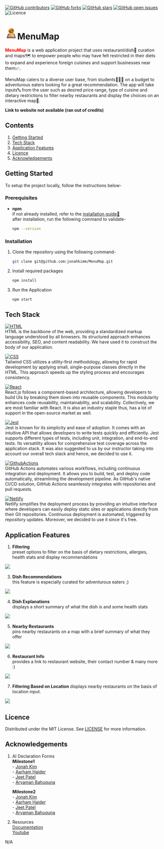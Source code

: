 [![GitHub contributors](https://img.shields.io/github/contributors/jonahkimm/MenuMap?color=red)](https://github.com/jonahkimm/MenuMap/graphs/contributors)
[![GitHub forks](https://badgen.net/github/forks/jonahkimm/MenuMap)](https://github.com/jonahkimm/MenuMap/network)
[![GitHub stars](https://badgen.net/github/stars/jonahkimm/MenuMap)](https://github.com/jonahkimm/MenuMap/stargazers)
[![GitHub open issues](https://img.shields.io/github/issues-raw/jonahkimm/MenuMap?color=yellow&label=Open%20Issues)](https://github.com/jonahkimm/MenuMap/issues)
![Licence](https://img.shields.io/badge/Licence-MIT-green)

# <img src=./src/assets/mappin.png width="40" height="40">MenuMap
<span style="color:red">**MenuMap**</span> is a web application project that uses restaurant/dish🍔 curation and maps🗺️ to empower people who may have felt restricted in their diets to expand and experience foreign cuisines and support businesses near them📈. 

MenuMap caters to a diverse user base, from students👩🏻‍🎓 on a budget to adventurous eaters looking for a great recommendation. The app will take inputs🔤 from the user such as desired price range, type of cuisine and dietary restrictions to filter nearby restaurants and display the choices on an interactive map📍.

**Link to website not available (ran out of credits)**

## Contents
1. [Getting Started](#getting-started)
2. [Tech Stack](#tech-stack)
3. [Application Features](#application-features)
4. [Licence](#licence)
5. [Acknowledgements](#acknowledgements)

## Getting Started
To setup the project locally, follow the instructions below-

### Prerequisites
* **npm**  
if not already installed, refer to the [installation guide🔗](https://docs.npmjs.com/downloading-and-installing-node-js-and-npm)  
after installation, run the following command to validate-
    ```bash
    npm --version
    ```

### Installation
1. Clone the repository using the following command-
    ```bash
    git clone git@github.com:jonahkimm/MenuMap.git
    ```

2. Install required packages
    ```bash
    npm install 
    ```

3. Run the Application
    ```bash
    npm start
    ```

## Tech Stack

[![HTML][HTML5]][HTML-url]  
HTML is the backbone of the web, providing a standardized markup language understood by all browsers. Its structured approach enhances accessibility, SEO, and content readability. We have used it to construct the body of our application.

[![CSS][CSS]][CSS-url]  
Tailwind CSS utilizes a utility-first methodology, allowing for rapid development by applying small, single-purpose classes directly in the HTML. This approach speeds up the styling process and encourages consistency.

[![React][React.js]][React-url]  
React.js follows a component-based architecture, allowing developers to build UIs by breaking them down into reusable components. This modularity enhances code reusability, maintainability, and scalability. Collectively, we are most familiar with React. It is also an industry staple thus, has a lot of support in the open-source market as well.

[![Jest][Jest]][Jest-url]  
Jest is known for its simplicity and ease of adoption. It comes with an intuitive API that allows developers to write tests quickly and efficiently. Jest supports different types of tests, including unit, integration, and end-to-end tests. Its versatility allows for comprehensive test coverage across the application stack. It was also suggested to us by our instructor taking into account our overall tech stack and hence, we decided to use it.

[![GithubActions][GitHubActions]][GitHubActions-url]  
GitHub Actions automates various workflows, including continuous integration and deployment. It allows you to build, test, and deploy code automatically, streamlining the development pipeline. As GitHub's native CI/CD solution, GitHub Actions seamlessly integrates with repositories and pull requests.

[![Netlify][Netlify]][Netlify-url]  
Netlify simplifies the deployment process by providing an intuitive interface where developers can easily deploy static sites or applications directly from their Git repositories. Continuous deployment is automated, triggered by repository updates. Moreover, we decided to use it since it's free.

## Application Features

1. **Filtering**  
preset options to filter on the basis of dietary restrictions, allergies, health stats and display recommendations  
<img src="https://github.com/AarhamH/MyPiano/assets/105332385/e70d2a89-c0b4-4266-b416-06d3b6bede0f" width = "70%"/>


3. **Dish Recommendations**  
this feature is especially curated for adventurous eaters ;)
<img src="https://github.com/AarhamH/MyPiano/assets/105332385/82dbed1d-dcf8-47b8-8546-6e9247a7faad" width = "70%"/>


4. **Dish Explanations**  
displays a short summary of what the dish is and some health stats
<img src="https://github.com/AarhamH/MyPiano/assets/105332385/641f3f20-a8cd-4a1c-ae71-72c67a59d2ba" width = "70%"/>


5. **Nearby Restaurants**  
pins nearby restaurants on a map with a brief summary of what they offer
<img src="https://github.com/AarhamH/MyPiano/assets/105332385/d56a05f0-75b5-4030-bc88-d5589a50be71" width = "70%"/>


6. **Restaurant Info**  
provides a link to restaurant website, their contact number & many more :)
<img src="https://github.com/AarhamH/MyPiano/assets/105332385/4adeb218-28ba-4dc2-bec9-371c6c23811b" width = "70%"/>

7. **Filtering Based on Location**
displays nearby restaurants on the basis of location input.
<img src="https://github.com/AarhamH/MyPiano/assets/105332385/5d067617-942b-4a58-8b3a-978113830e1d" width = "70%"/>

## Licence
Distributed under the MIT License. See [LICENSE](./LICENSE) for more information.

## Acknowledgements

1. AI Declaration Forms  
    **Milestone1**  
        - [Jonah Kim](./Milestone1AIDisclosure/ProjectMileston1_AI_Declaration_Jonah_Kim_301395290.pdf)  
        - [Aarham Haider](./Milestone1AIDisclosure/ProjectMileston1_AI_Declaration_Aarham_Haider_301462422.pdf)  
        - [Jeet Patel](./Milestone1AIDisclosure/ProjectMileston1_AI_Declaration_Jeet_Patel_301573108.pdf)  
        - [Aryaman Bahuguna](./Milestone1AIDisclosure/P1_AI_Declaration_Aryaman_Bahuguna_301563474.pdf)  

    **Milestone2**  
        - [Jonah Kim](./Milestone2AIDisclosure/P2_AI_Declaration_Jonah_Kim_301395290.pdf)  
        - [Aarham Haider](./Milestone2AIDisclosure/P2_AI_Declaration_Aarham_Haider_301462422.pdf)  
        - [Jeet Patel](./Milestone2AIDisclosure/P2_AI_Declaration_Jeet_Patel_301573108.pdf)  
        - [Aryaman Bahuguna](./Milestone2AIDisclosure/P2_AI_Declaration_Aryaman_Bahuguna_301563474.pdf)  

2. Resources  
[Documentation](https://visgl.github.io/react-google-maps/docs/get-started)  
[Youtube](https://www.youtube.com/watch?v=PfZ4oLftItk&list=PL2rFahu9sLJ2QuJaKKYDaJp0YqjFCDCtN)  


<!-- Links  -->
N/A

<!-- Badges -->
[Contributors]: https://img.shields.io/badge/Contributors_4
<!-- HTML5 -->
[HTML5]: https://img.shields.io/badge/HTML5-E34F26?style=for-the-badge&logo=html5&logoColor=white
[HTML-url]: https://en.wikipedia.org/wiki/HTML

<!-- CSS -->
[CSS]: https://img.shields.io/badge/Tailwind_CSS-38B2AC?style=for-the-badge&logo=tailwind-css&logoColor=white
[CSS-url]: https://en.wikipedia.org/wiki/Tailwind_CSS

<!-- react -->
[React.js]: https://img.shields.io/badge/React-20232A?style=for-the-badge&logo=react&logoColor=61DAFB
[React-url]: https://en.wikipedia.org/wiki/React_(software)

<!-- Jest -->
[Jest]: https://img.shields.io/badge/Jest-323330?style=for-the-badge&logo=Jest&logoColor=white
[Jest-url]: https://jestjs.io

<!-- GitHub Actions-->
[GitHubActions]: https://img.shields.io/badge/GitHub_Actions-2088FF?style=for-the-badge&logo=github-actions&logoColor=white
[GitHubActions-url]: https://github.com/features/actions

<!-- Netlify -->
[Netlify]: https://img.shields.io/badge/Netlify-00C7B7?style=for-the-badge&logo=netlify&logoColor=white
[Netlify-url]: https://www.netlify.com

